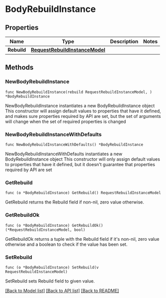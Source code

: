 # BodyRebuildInstance

## Properties

Name | Type | Description | Notes
------------ | ------------- | ------------- | -------------
**Rebuild** | [**RequestRebuildInstanceModel**](RequestRebuildInstanceModel.md) |  | 

## Methods

### NewBodyRebuildInstance

`func NewBodyRebuildInstance(rebuild RequestRebuildInstanceModel, ) *BodyRebuildInstance`

NewBodyRebuildInstance instantiates a new BodyRebuildInstance object
This constructor will assign default values to properties that have it defined,
and makes sure properties required by API are set, but the set of arguments
will change when the set of required properties is changed

### NewBodyRebuildInstanceWithDefaults

`func NewBodyRebuildInstanceWithDefaults() *BodyRebuildInstance`

NewBodyRebuildInstanceWithDefaults instantiates a new BodyRebuildInstance object
This constructor will only assign default values to properties that have it defined,
but it doesn't guarantee that properties required by API are set

### GetRebuild

`func (o *BodyRebuildInstance) GetRebuild() RequestRebuildInstanceModel`

GetRebuild returns the Rebuild field if non-nil, zero value otherwise.

### GetRebuildOk

`func (o *BodyRebuildInstance) GetRebuildOk() (*RequestRebuildInstanceModel, bool)`

GetRebuildOk returns a tuple with the Rebuild field if it's non-nil, zero value otherwise
and a boolean to check if the value has been set.

### SetRebuild

`func (o *BodyRebuildInstance) SetRebuild(v RequestRebuildInstanceModel)`

SetRebuild sets Rebuild field to given value.



[[Back to Model list]](../README.md#documentation-for-models) [[Back to API list]](../README.md#documentation-for-api-endpoints) [[Back to README]](../README.md)


